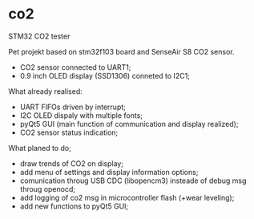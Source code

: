 # co2
STM32 CO2 tester

Pet projekt based on stm32f103 board and SenseAir S8 CO2 sensor. 
- CO2 sensor connected to UART1;
- 0.9 inch OLED display (SSD1306) conneted to I2C1;

What already realised:
- UART FIFOs driven by interrupt;
- I2C OLED dispaly with multiple fonts;
- pyQt5 GUI (main function of communication and display realized); 
- CO2 sensor status indication;

What planed to do;
- draw trends of CO2  on display;
- add menu of settings and display information options;
- comunication throug USB CDC (libopencm3) insteade  of debug msg throug openocd;
- add logging of co2 msg in microcontroller flash (+wear leveling); 
- add new functions to pyQt5 GUI;

